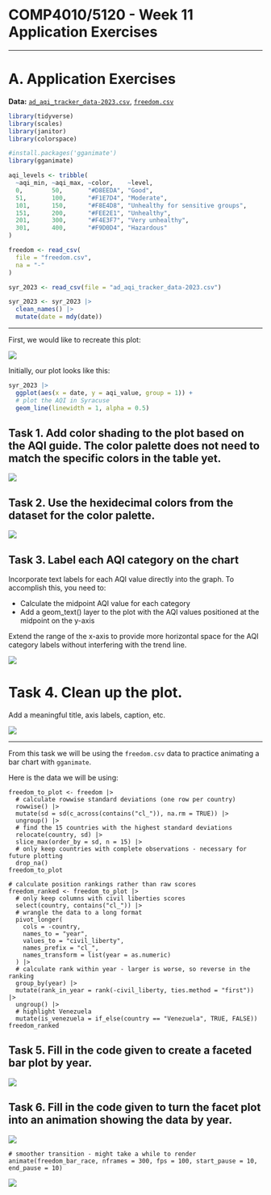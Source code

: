 # COMP4010/5120 - Week 11 Application Exercises

---

# A. Application Exercises

**Data:** [`ad_aqi_tracker_data-2023.csv`](./ad_aqi_tracker_data-2023.csv), [`freedom.csv`](./freedom.csv)

```R
library(tidyverse)
library(scales)
library(janitor)
library(colorspace)

#install.packages('gganimate')
library(gganimate)

aqi_levels <- tribble(
  ~aqi_min, ~aqi_max, ~color,    ~level,
  0,        50,       "#D8EEDA", "Good",
  51,       100,      "#F1E7D4", "Moderate",
  101,      150,      "#F8E4D8", "Unhealthy for sensitive groups",
  151,      200,      "#FEE2E1", "Unhealthy",
  201,      300,      "#F4E3F7", "Very unhealthy",
  301,      400,      "#F9D0D4", "Hazardous"
)

freedom <- read_csv(
  file = "freedom.csv",
  na = "-"
)

syr_2023 <- read_csv(file = "ad_aqi_tracker_data-2023.csv")

syr_2023 <- syr_2023 |>
  clean_names() |>
  mutate(date = mdy(date))
```
---

First, we would like to recreate this plot:

![](img/syracuse.png)

Initially, our plot looks like this:

```R
syr_2023 |>
  ggplot(aes(x = date, y = aqi_value, group = 1)) +
  # plot the AQI in Syracuse
  geom_line(linewidth = 1, alpha = 0.5)
```

## Task 1. Add color shading to the plot based on the AQI guide. The color palette does not need to match the specific colors in the table yet.

![](img/task1.png)

## Task 2. Use the hexidecimal colors from the dataset for the color palette.

![](img/task2.png)

## Task 3. Label each AQI category on the chart

Incorporate text labels for each AQI value directly into the graph. To accomplish this, you need to:

- Calculate the midpoint AQI value for each category
- Add a geom_text() layer to the plot with the AQI values positioned at the midpoint on the y-axis

Extend the range of the x-axis to provide more horizontal space for the AQI category labels without interfering with the trend line.

![](img/task3.png)

# Task 4. Clean up the plot.

Add a meaningful title, axis labels, caption, etc.

![](img/task4.png)

---

From this task we will be using the `freedom.csv` data to practice animating a bar chart with `gganimate`.

Here is the data we will be using:

```{r}
freedom_to_plot <- freedom |>
  # calculate rowwise standard deviations (one row per country)
  rowwise() |>
  mutate(sd = sd(c_across(contains("cl_")), na.rm = TRUE)) |>
  ungroup() |>
  # find the 15 countries with the highest standard deviations
  relocate(country, sd) |>
  slice_max(order_by = sd, n = 15) |>
  # only keep countries with complete observations - necessary for future plotting
  drop_na()
freedom_to_plot
```

```{r}
# calculate position rankings rather than raw scores
freedom_ranked <- freedom_to_plot |>
  # only keep columns with civil liberties scores
  select(country, contains("cl_")) |>
  # wrangle the data to a long format
  pivot_longer(
    cols = -country,
    names_to = "year",
    values_to = "civil_liberty",
    names_prefix = "cl_",
    names_transform = list(year = as.numeric)
  ) |>
  # calculate rank within year - larger is worse, so reverse in the ranking
  group_by(year) |>
  mutate(rank_in_year = rank(-civil_liberty, ties.method = "first")) |>
  ungroup() |>
  # highlight Venezuela
  mutate(is_venezuela = if_else(country == "Venezuela", TRUE, FALSE))
freedom_ranked
```
## Task 5. Fill in the code given to create a faceted bar plot by year.

![](img/task5.png)

## Task 6. Fill in the code given to turn the facet plot into an animation showing the data by year.

![](img/task6-1.gif)

```{r}
# smoother transition - might take a while to render
animate(freedom_bar_race, nframes = 300, fps = 100, start_pause = 10, end_pause = 10)
```

![](img/task6-2.gif)
